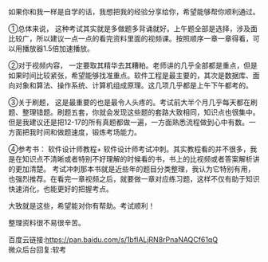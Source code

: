 
如果你和我一样是自学的话，我想把我的经验分享给你，希望能够帮你顺利通过。

①总体来说，
这种考试其实就是多做题多背诵就好。上午题全部是选择，涉及面比较广，所以建议一点一点的看完资料里面的视频课。按照顺序一章一章得看，可以用播放器1.5倍加速播放。

②对于视频内容，
一定要取其精华去其糟粕。老师讲的几乎全部都是重点，但是如果时间比较紧张，希望能够找准重点。软件工程是最主要的，其次是数据库、面向对象和算法、操作系统、计算机组成原理。这几项几乎都是上午下午都考的。

③关于刷题，
这是最重要的也是最令人头疼的。考试前大半个月几乎每天都在刷题、整理错题。刷题五套，你就会发现这些题的套路大致相同，知识点也很集中。但是我建议还是把12-17的所有真题都做一遍，一方面熟悉流程做到心中有数。一方面把我时间和做题速度，锻炼考场能力。

④参考书：
软件设计师教程+ 软件设计师考试冲刺。其实教程看的并不很多，我是在知识点不清晰或者特别不好理解的时候看的书，书上的比视频或者答案解析讲的更加清楚。
考试冲刺那本书就是近些年的题目分类整理，我认为它特别有用，也强烈推荐。在看完一章视频之后，就要做一章对应练习题，这样不仅有助于知识快速消化，也能更好的把握考点。

大致就是这些，希望能对你有帮助。考试顺利！









整理资料很不易很辛苦。

百度云链接:https://pan.baidu.com/s/1bfIALjRN8rPnaNAQCf61qQ  
微众后台回复:软考




